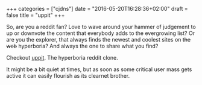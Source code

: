 +++
categories = ["cjdns"]
date = "2016-05-20T16:28:36+02:00"
draft = false
title = "uppit"
+++

So, are you a reddit fan? Love to wave around your hammer of judgement to up or downvote the content that everybody adds to the evergrowing list? Or are you the explorer, that always finds the newest and coolest sites on ~~the web~~ hyperboria? And always the one to share what you find?

Checkout [uppit](http://uppit.us/). The hyperboria reddit clone. 

It might be a bit quiet at times, but as soon as some critical user mass gets active it can easily flourish as its clearnet brother.
